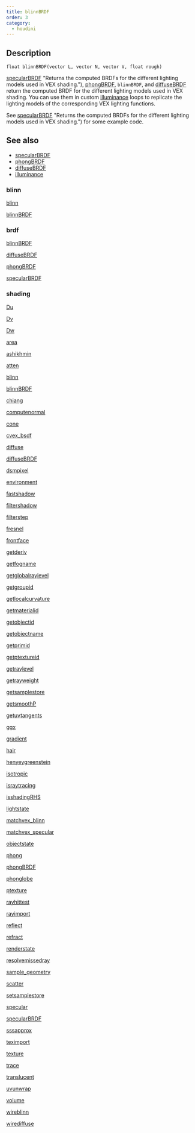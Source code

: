 ```yaml
---
title: blinnBRDF
order: 3
category:
  - houdini
---
```


## Description

`float blinnBRDF(vector L, vector N, vector V, float rough)`

[specularBRDF](specularBRDF.html) "Returns the computed BRDFs for the different
lighting models used in VEX shading."), [phongBRDF](phongBRDF.html),
`blinnBRDF`, and [diffuseBRDF](diffuseBRDF.html) return the computed BRDF for
the different lighting models used in VEX shading. You can use them in custom
[illuminance](illuminance.html "Loops through all light sources in the scene,
calling the light shader for each light source to set the Cl and L global
variables.") loops to replicate the lighting models of the corresponding VEX
lighting functions.

See [specularBRDF](specularBRDF.html) "Returns the computed BRDFs for the
different lighting models used in VEX shading.") for some example code.

## See also

- [specularBRDF](specularBRDF.html)
- [phongBRDF](phongBRDF.html)
- [diffuseBRDF](diffuseBRDF.html)
- [illuminance](illuminance.html)

### blinn

[blinn](blinn.html)

[blinnBRDF](blinnBRDF.html)

### brdf

[blinnBRDF](blinnBRDF.html)

[diffuseBRDF](diffuseBRDF.html)

[phongBRDF](phongBRDF.html)

[specularBRDF](specularBRDF.html)

### shading

[Du](Du.html)

[Dv](Dv.html)

[Dw](Dw.html)

[area](area.html)

[ashikhmin](ashikhmin.html)

[atten](atten.html)

[blinn](blinn.html)

[blinnBRDF](blinnBRDF.html)

[chiang](chiang.html)

[computenormal](computenormal.html)

[cone](cone.html)

[cvex_bsdf](cvex_bsdf.html)

[diffuse](diffuse.html)

[diffuseBRDF](diffuseBRDF.html)

[dsmpixel](dsmpixel.html)

[environment](environment.html)

[fastshadow](fastshadow.html)

[filtershadow](filtershadow.html)

[filterstep](filterstep.html)

[fresnel](fresnel.html)

[frontface](frontface.html)

[getderiv](getderiv.html)

[getfogname](getfogname.html)

[getglobalraylevel](getglobalraylevel.html)

[getgroupid](getgroupid.html)

[getlocalcurvature](getlocalcurvature.html)

[getmaterialid](getmaterialid.html)

[getobjectid](getobjectid.html)

[getobjectname](getobjectname.html)

[getprimid](getprimid.html)

[getptextureid](getptextureid.html)

[getraylevel](getraylevel.html)

[getrayweight](getrayweight.html)

[getsamplestore](getsamplestore.html)

[getsmoothP](getsmoothP.html)

[getuvtangents](getuvtangents.html)

[ggx](ggx.html)

[gradient](gradient.html)

[hair](hair.html)

[henyeygreenstein](henyeygreenstein.html)

[isotropic](isotropic.html)

[israytracing](israytracing.html)

[isshadingRHS](isshadingRHS.html)

[lightstate](lightstate.html)

[matchvex_blinn](matchvex_blinn.html)

[matchvex_specular](matchvex_specular.html)

[objectstate](objectstate.html)

[phong](phong.html)

[phongBRDF](phongBRDF.html)

[phonglobe](phonglobe.html)

[ptexture](ptexture.html)

[rayhittest](rayhittest.html)

[rayimport](rayimport.html)

[reflect](reflect.html)

[refract](refract.html)

[renderstate](renderstate.html)

[resolvemissedray](resolvemissedray.html)

[sample_geometry](sample_geometry.html)

[scatter](scatter.html)

[setsamplestore](setsamplestore.html)

[specular](specular.html)

[specularBRDF](specularBRDF.html)

[sssapprox](sssapprox.html)

[teximport](teximport.html)

[texture](texture.html)

[trace](trace.html)

[translucent](translucent.html)

[uvunwrap](uvunwrap.html)

[volume](volume.html)

[wireblinn](wireblinn.html)

[wirediffuse](wirediffuse.html)
